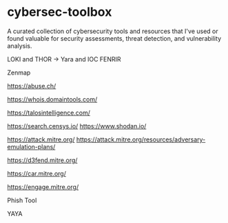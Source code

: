# cybersec-toolbox
A curated collection of cybersecurity tools and resources that I've used or found valuable for security assessments, threat detection, and vulnerability analysis.



LOKI and THOR
-> Yara and IOC
FENRIR 

Zenmap

https://abuse.ch/


https://whois.domaintools.com/




https://talosintelligence.com/

https://search.censys.io/
https://www.shodan.io/


https://attack.mitre.org/
https://attack.mitre.org/resources/adversary-emulation-plans/

https://d3fend.mitre.org/

https://car.mitre.org/

https://engage.mitre.org/

Phish Tool

YAYA 